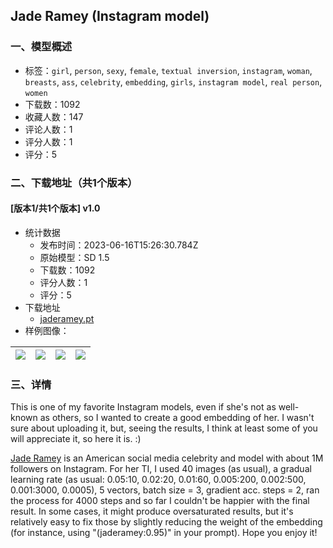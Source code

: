 ## Jade Ramey (Instagram model)
### 一、模型概述

- 标签：`girl`, `person`, `sexy`, `female`, `textual inversion`, `instagram`, `woman`, `breasts`, `ass`, `celebrity`, `embedding`, `girls`, `instagram model`, `real person`, `women`
- 下载数：1092
- 收藏人数：147
- 评论人数：1
- 评分人数：1
- 评分：5

### 二、下载地址（共1个版本）

#### [版本1/共1个版本] v1.0

- 统计数据
  - 发布时间：2023-06-16T15:26:30.784Z
  - 原始模型：SD 1.5
  - 下载数：1092
  - 评分人数：1
  - 评分：5
- 下载地址
  - [jaderamey.pt](https://civitai.com/api/download/models/15866)
- 样例图像：

| <img src="https://image.civitai.com/xG1nkqKTMzGDvpLrqFT7WA/ff64afa8-11fc-4115-941a-598402602b1f/width=450/1224458.jpeg" /> | <img src="https://image.civitai.com/xG1nkqKTMzGDvpLrqFT7WA/4cf86c54-3f05-403e-8992-18ae7cbe1ddb/width=450/1224457.jpeg" /> | <img src="https://image.civitai.com/xG1nkqKTMzGDvpLrqFT7WA/88808fdb-3713-4dd0-a0ba-740627edf5b7/width=450/1224465.jpeg" /> | <img src="https://image.civitai.com/xG1nkqKTMzGDvpLrqFT7WA/ddf858fd-ab4c-47aa-bf70-4956bff3c66b/width=450/1224464.jpeg" /> |
| ---- | ---- | ---- | ---- |


### 三、详情
<p>This is one of my favorite Instagram models, even if she's not as well-known as others, so I wanted to create a good embedding of her. I wasn't sure about uploading it, but, seeing the results, I think at least some of you will appreciate it, so here it is. :)</p><p><a rel="ugc" href="https://www.instagram.com/jaderamey/?hl=en">Jade Ramey</a> is an American social media celebrity and model with about 1M followers on Instagram. For her TI, I used 40 images (as usual), a gradual learning rate (as usual: 0.05:10, 0.02:20, 0.01:60, 0.005:200, 0.002:500, 0.001:3000, 0.0005), 5 vectors, batch size = 3, gradient acc. steps = 2, ran the process for 4000 steps and so far I couldn't be happier with the final result. In some cases, it might produce oversaturated results, but it's relatively easy to fix those by slightly reducing the weight of the embedding (for instance, using "(jaderamey:0.95)" in your prompt). Hope you enjoy it!</p>